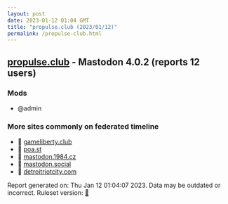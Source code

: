 ```yaml
---
layout: post
date: 2023-01-12 01:04 GMT
title: "propulse.club (2023/01/12)"
permalink: /propulse-club.html
---
```



## [propulse.club](https://propulse.club) - Mastodon 4.0.2 (reports 12 users)

### Mods
 * @admin

### More sites commonly on federated timeline

* 🐘 [gameliberty.club](/gameliberty-club.html)
* 🐘 [poa.st](/poa-st.html)
* 🐘 [mastodon.1984.cz](/mastodon-1984-cz.html)
* 🐘 [mastodon.social](/mastodon-social.html)
* 🐘 [detroitriotcity.com](/detroitriotcity-com.html)

Report generated on: Thu Jan 12 01:04:07 2023. Data may be outdated or incorrect.
Ruleset version: [🧁](/version-cupcake)
